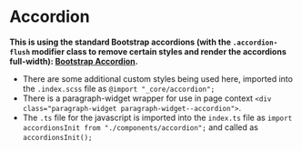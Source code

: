 # Accordion

**This is using the standard Bootstrap accordions (with the `.accordion-flush` modifier class to remove certain styles and render the accordions full-width): [Bootstrap Accordion](https://getbootstrap.com/docs/5.1/components/accordion/).**

- There are some additional custom styles being used here, imported into the `.index.scss` file as `@import "_core/accordion";`
- There is a paragraph-widget wrapper for use in page context `<div class="paragraph-widget paragraph-widget--accordion">`.
- The `.ts` file for the javascript is imported into the `index.ts` file as `import accordionsInit from "./components/accordion";` and called as `accordionsInit();`
